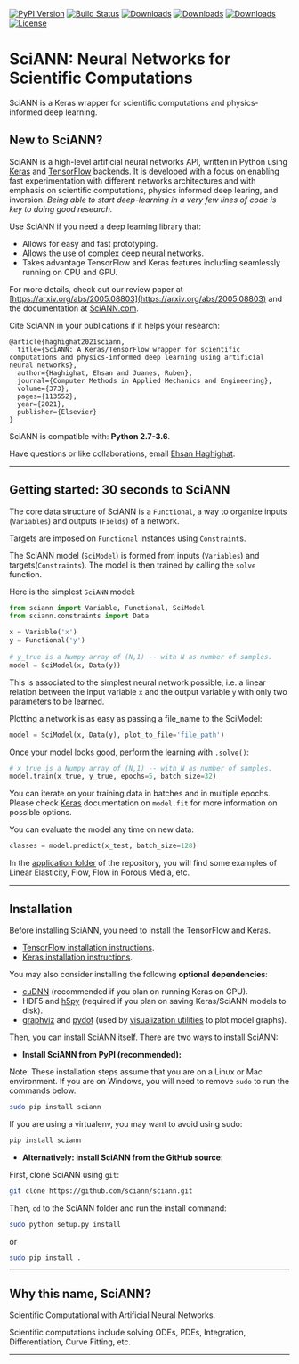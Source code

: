 [![PyPI Version](https://badge.fury.io/py/SciANN.svg)](https://badge.fury.io/py/SciANN)
[![Build Status](https://github.com/sciann/sciann/actions/workflows/github-action/badge.svg)](https://github.com/sciann/sciann/actions/workflows/github-action/badge.svg)
[![Downloads](https://pepy.tech/badge/sciann)](https://pepy.tech/project/sciann)
[![Downloads](https://pepy.tech/badge/sciann/month)](https://pepy.tech/project/sciann)
[![Downloads](https://pepy.tech/badge/sciann/week)](https://pepy.tech/project/sciann)
[![License](https://img.shields.io/badge/license-Apache%202.0-blue.svg)](https://github.com/sciann/sciann/blob/master/LICENSE)


# SciANN: Neural Networks for Scientific Computations  

SciANN is a Keras wrapper for scientific computations and physics-informed deep learning.

## New to SciANN? 

SciANN is a high-level artificial neural networks API, written in Python using [Keras](https://keras.io) and [TensorFlow](https://www.tensorflow.org) backends. It is developed with a focus on enabling fast experimentation with different networks architectures and with emphasis on scientific computations, physics informed deep learing, and inversion. *Being able to start deep-learning in a very few lines of code is key to doing good research.*

Use SciANN if you need a deep learning library that:

- Allows for easy and fast prototyping.
- Allows the use of complex deep neural networks.
- Takes advantage TensorFlow and Keras features including seamlessly running on CPU and GPU.

For more details, check out our review paper at [https://arxiv.org/abs/2005.08803](https://arxiv.org/abs/2005.08803) and the documentation at [SciANN.com](https://sciann.com).


Cite SciANN in your publications if it helps your research:

```
@article{haghighat2021sciann,
  title={SciANN: A Keras/TensorFlow wrapper for scientific computations and physics-informed deep learning using artificial neural networks},
  author={Haghighat, Ehsan and Juanes, Ruben},
  journal={Computer Methods in Applied Mechanics and Engineering},
  volume={373},
  pages={113552},
  year={2021},
  publisher={Elsevier}
}
```

SciANN is compatible with: __Python 2.7-3.6__.

Have questions or like collaborations, email [Ehsan Haghighat](mailto:ehsanhaghighat@sciann.com).

------------------


## Getting started: 30 seconds to SciANN

The core data structure of SciANN is a `Functional`, a way to organize inputs (`Variables`) and outputs (`Fields`) of a network. 

Targets are imposed on `Functional` instances using `Constraint`s. 

The SciANN model (`SciModel`) is formed from inputs (`Variables`) and targets(`Constraints`). The model is then trained by calling the `solve` function.  

Here is the simplest `SciANN` model:

```python
from sciann import Variable, Functional, SciModel
from sciann.constraints import Data

x = Variable('x')
y = Functional('y')
 
# y_true is a Numpy array of (N,1) -- with N as number of samples.  
model = SciModel(x, Data(y))
```

This is associated to the simplest neural network possible, i.e. a linear relation between the input variable `x` and the output variable `y` with only two parameters to be learned.
 
Plotting a network is as easy as passing a file_name to the SciModel:

```python
model = SciModel(x, Data(y), plot_to_file='file_path')
```
Once your model looks good, perform the learning with `.solve()`:

```python
# x_true is a Numpy array of (N,1) -- with N as number of samples. 
model.train(x_true, y_true, epochs=5, batch_size=32)
```

You can iterate on your training data in batches and in multiple epochs. Please check [Keras](https://keras.io) documentation on `model.fit` for more information on possible options. 

You can evaluate the model any time on new data:

```python
classes = model.predict(x_test, batch_size=128)
```

In the [application folder](https://github.com/sciann/sciann-applications) of the repository, you will find some examples of Linear Elasticity, Flow, Flow in Porous Media, etc.


------------------


## Installation

Before installing SciANN, you need to install the TensorFlow and Keras.

- [TensorFlow installation instructions](https://www.tensorflow.org/install/).
- [Keras installation instructions](https://keras.io/#installation).

You may also consider installing the following **optional dependencies**:

- [cuDNN](https://docs.nvidia.com/deeplearning/sdk/cudnn-install/) (recommended if you plan on running Keras on GPU).
- HDF5 and [h5py](http://docs.h5py.org/en/latest/build.html) (required if you plan on saving Keras/SciANN models to disk).
- [graphviz](https://graphviz.gitlab.io/download/) and [pydot](https://github.com/erocarrera/pydot) (used by [visualization utilities](https://keras.io/visualization/) to plot model graphs).

Then, you can install SciANN itself. There are two ways to install SciANN:

- **Install SciANN from PyPI (recommended):**

Note: These installation steps assume that you are on a Linux or Mac environment.
If you are on Windows, you will need to remove `sudo` to run the commands below.

```sh
sudo pip install sciann
```

If you are using a virtualenv, you may want to avoid using sudo:

```sh
pip install sciann
```

- **Alternatively: install SciANN from the GitHub source:**

First, clone SciANN using `git`:

```sh
git clone https://github.com/sciann/sciann.git
```

Then, `cd` to the SciANN folder and run the install command:
```sh
sudo python setup.py install
```

or
```sh
sudo pip install .
```
------------------


## Why this name, SciANN?

Scientific Computational with Artificial Neural Networks.

Scientific computations include solving ODEs, PDEs, Integration, Differentiation, Curve Fitting, etc.  

------------------
